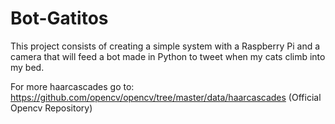 # Bot-Gatitos
This project consists of creating a simple system with a Raspberry Pi and a camera that will feed a bot made in Python to tweet when my cats climb into my bed.

For more haarcascades go to: https://github.com/opencv/opencv/tree/master/data/haarcascades (Official Opencv Repository)
